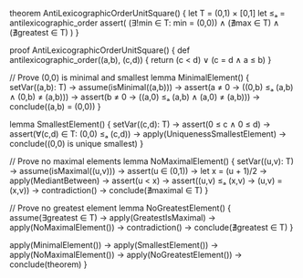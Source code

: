 theorem AntiLexicographicOrderUnitSquare() {
  let T = (0,1) × [0,1]
  let ≤ₐ = antilexicographic_order
  assert(
    (∃!min ∈ T: min = (0,0)) ∧
    (∄max ∈ T) ∧
    (∄greatest ∈ T)
  )
}

proof AntiLexicographicOrderUnitSquare() {
  def antilexicographic_order((a,b), (c,d)) {
    return (c < d) ∨ (c = d ∧ a ≤ b)
  }

  // Prove (0,0) is minimal and smallest
  lemma MinimalElement() {
    setVar((a,b): T) →
    assume(isMinimal((a,b))) →
    assert(a ≠ 0 → ((0,b) ≤ₐ (a,b) ∧ (0,b) ≠ (a,b))) →
    assert(b ≠ 0 → ((a,0) ≤ₐ (a,b) ∧ (a,0) ≠ (a,b))) →
    conclude((a,b) = (0,0))
  }

  lemma SmallestElement() {
    setVar((c,d): T) →
    assert(0 ≤ c ∧ 0 ≤ d) →
    assert(∀(c,d) ∈ T: (0,0) ≤ₐ (c,d)) →
    apply(UniquenessSmallestElement) →
    conclude((0,0) is unique smallest)
  }

  // Prove no maximal elements
  lemma NoMaximalElement() {
    setVar((u,v): T) →
    assume(isMaximal((u,v))) →
    assert(u ∈ (0,1)) →
    let x = (u + 1)/2 →
    apply(MediantBetween) →
    assert(u < x) →
    assert((u,v) ≤ₐ (x,v) → (u,v) = (x,v)) →
    contradiction() →
    conclude(∄maximal ∈ T)
  }

  // Prove no greatest element
  lemma NoGreatestElement() {
    assume(∃greatest ∈ T) →
    apply(GreatestIsMaximal) →
    apply(NoMaximalElement()) →
    contradiction() →
    conclude(∄greatest ∈ T)
  }

  apply(MinimalElement()) →
  apply(SmallestElement()) →
  apply(NoMaximalElement()) →
  apply(NoGreatestElement()) →
  conclude(theorem)
}